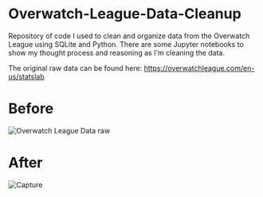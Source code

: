 # Overwatch-League-Data-Cleanup
Repository of code I used to clean and organize data from the Overwatch League using SQLite and Python. There are some Jupyter notebooks to show my thought process and reasoning as I'm cleaning the data.

The original raw data can be found here: https://overwatchleague.com/en-us/statslab

# Before
![Overwatch League Data raw](https://user-images.githubusercontent.com/97869630/152226888-bdc4aa8b-30c1-4126-bbae-a083f2b9c8ba.PNG)


# After
![Capture](https://user-images.githubusercontent.com/97869630/152249662-34e87a9f-bd4a-4bb5-a3e4-5fde4ce9df5a.PNG)
